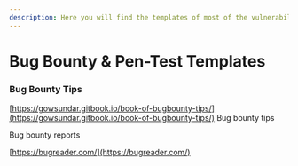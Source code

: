 ```yaml
---
description: Here you will find the templates of most of the vulnerabilities.
---
```


# **Bug Bounty & Pen-Test Templates**

### **Bug Bounty Tips**

[https://gowsundar.gitbook.io/book-of-bugbounty-tips/](https://gowsundar.gitbook.io/book-of-bugbounty-tips/)
Bug bounty tips


Bug bounty reports

[https://bugreader.com/](https://bugreader.com/)

